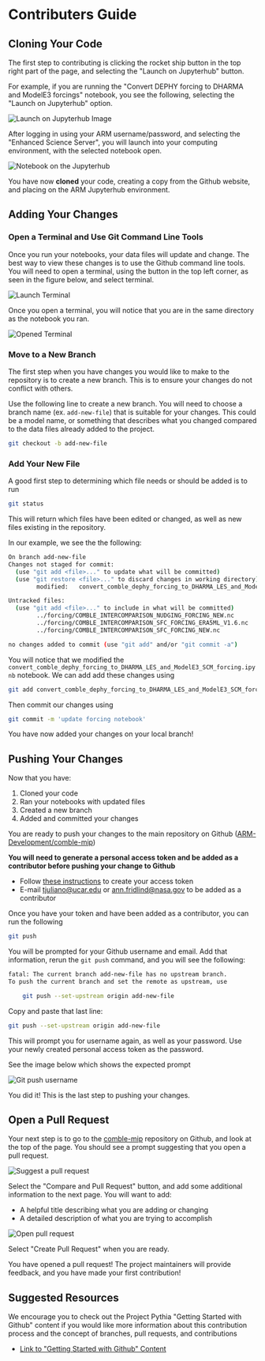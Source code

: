 # Contributers Guide

## Cloning Your Code
The first step to contributing is clicking the rocket ship button in the top right part of the page, and selecting the "Launch on Jupyterhub" button.

For example, if you are running the "Convert DEPHY forcing to DHARMA and ModelE3 forcings" notebook, you see the following, selecting the "Launch on Jupyterhub" option.

![Launch on Jupyterhub Image](notebooks/images/launch-on-jupyterhub.png)

After logging in using your ARM username/password, and selecting the "Enhanced Science Server", you will launch into your computing environment, with the selected notebook open.

![Notebook on the Jupyterhub](notebooks/images/notebook-on-jupyterhub.png)

You have now **cloned** your code, creating a copy from the Github website, and placing on the ARM Jupyterhub environment.

## Adding Your Changes

### Open a Terminal and Use Git Command Line Tools
Once you run your notebooks, your data files will update and change. The best way to view these changes is to use the Github command line tools. You will need to open a terminal, using the button in the top left corner, as seen in the figure below, and select terminal.

![Launch Terminal](notebooks/images/notebook-on-jupyterhub-annotated.png)

Once you open a terminal, you will notice that you are in the same directory as the notebook you ran.

![Opened Terminal](notebooks/images/opened-terminal.png)

### Move to a New Branch
The first step when you have changes you would like to make to the repository is to create a new branch. This is to ensure your changes do not conflict with others.

Use the following line to create a new branch. You will need to choose a branch name (ex. `add-new-file`) that is suitable for your changes. This could be a model name, or something that describes what you changed compared to the data files already added to the project.

```bash
git checkout -b add-new-file
```

### Add Your New File
A good first step to determining which file needs or should be added is to run

```bash
git status
```

This will return which files have been edited or changed, as well as new files existing in the repository.

In our example, we see the the following:

```bash
On branch add-new-file
Changes not staged for commit:
  (use "git add <file>..." to update what will be committed)
  (use "git restore <file>..." to discard changes in working directory)
        modified:   convert_comble_dephy_forcing_to_DHARMA_LES_and_ModelE3_SCM_forcing.ipynb

Untracked files:
  (use "git add <file>..." to include in what will be committed)
        ../forcing/COMBLE_INTERCOMPARISON_NUDGING_FORCING_NEW.nc
        ../forcing/COMBLE_INTERCOMPARISON_SFC_FORCING_ERA5ML_V1.6.nc
        ../forcing/COMBLE_INTERCOMPARISON_SFC_FORCING_NEW.nc

no changes added to commit (use "git add" and/or "git commit -a")
```

You will notice that we modified the `convert_comble_dephy_forcing_to_DHARMA_LES_and_ModelE3_SCM_forcing.ipynb` notebook. We can add add these changes using

```bash
git add convert_comble_dephy_forcing_to_DHARMA_LES_and_ModelE3_SCM_forcing.ipynb
```

Then commit our changes using

```bash
git commit -m 'update forcing notebook'
```

You have now added your changes on your local branch!

## Pushing Your Changes
Now that you have:
1. Cloned your code
2. Ran your notebooks with updated files
3. Created a new branch
4. Added and committed your changes

You are ready to push your changes to the main repository on Github ([ARM-Development/comble-mip](https://github.com/ARM-Development/comble-mip))

**You will need to generate a personal access token and be added as a contributor before pushing your change to Github**
- Follow [these instructions](https://docs.github.com/en/authentication/keeping-your-account-and-data-secure/managing-your-personal-access-tokens#creating-a-personal-access-token-classic) to create your access token
- E-mail tjuliano@ucar.edu or ann.fridlind@nasa.gov to be added as a contributor

Once you have your token and have been added as a contributor, you can run the following

```bash
git push
```

You will be prompted for your Github username and email. Add that information, rerun the `git push` command, and you will see the following:

```bash
fatal: The current branch add-new-file has no upstream branch.
To push the current branch and set the remote as upstream, use

    git push --set-upstream origin add-new-file
```

Copy and paste that last line:

```bash
git push --set-upstream origin add-new-file
```

This will prompt you for username again, as well as your password. Use your newly created personal access token as the password.

See the image below which shows the expected prompt

![Git push username](notebooks/images/git-username-password-prompt.png)

You did it! This is the last step to pushing your changes.

## Open a Pull Request

Your next step is to go to the [comble-mip](https://github.com/ARM-Development/comble-mip) repository on Github, and look at the top of the page. You should see a prompt suggesting that you open a pull request.

![Suggest a pull request](notebooks/images/suggest-pull-request.png)

Select the "Compare and Pull Request" button, and add some additional information to the next page. You will want to add:
- A helpful title describing what you are adding or changing
- A detailed description of what you are trying to accomplish

![Open pull request](notebooks/images/open-pull-request.png)

Select "Create Pull Request" when you are ready.

You have opened a pull request! The project maintainers will provide feedback, and you have made your first contribution!

## Suggested Resources
We encourage you to check out the Project Pythia "Getting Started with Github" content if you would like more information about this contribution process and the concept of branches, pull requests, and contributions
- [Link to "Getting Started with Github" Content](https://foundations.projectpythia.org/foundations/getting-started-github.html)
